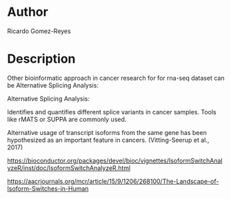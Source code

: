 # Author
Ricardo Gomez-Reyes

# Description
<div align="justify">
Other bioinformatic approach in cancer research for for rna-seq dataset can be Alternative Splicing Analysis:
</div>

Alternative Splicing Analysis:

Identifies and quantifies different splice variants in cancer samples.
Tools like rMATS or SUPPA are commonly used.

Alternative usage of transcript isoforms from the same gene has been hypothesized as an important feature in cancers. (Vitting-Seerup et al., 2017)

https://bioconductor.org/packages/devel/bioc/vignettes/IsoformSwitchAnalyzeR/inst/doc/IsoformSwitchAnalyzeR.html

https://aacrjournals.org/mcr/article/15/9/1206/268100/The-Landscape-of-Isoform-Switches-in-Human